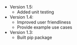 * Version 1.5:
    * Added unit testing
* Version 1.4:
    * Improved user friendliness
    * Provide example use cases
* Version 1.3:
    * Built pip package
